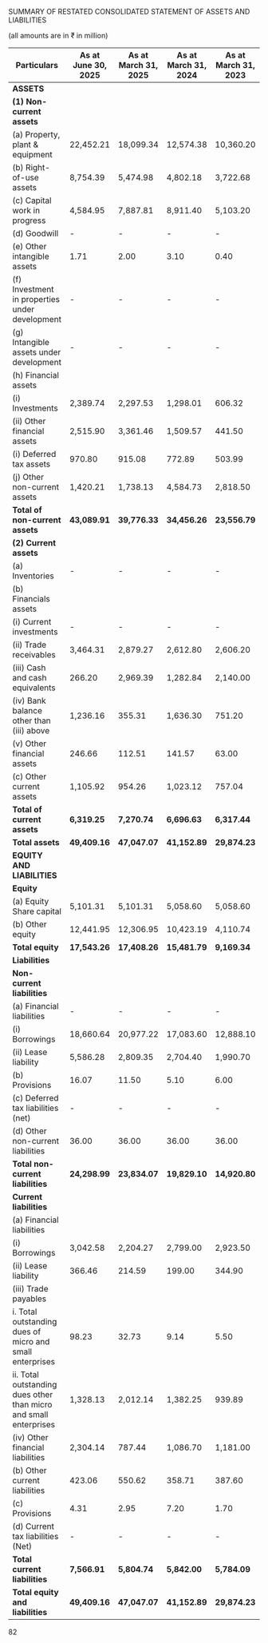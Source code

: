 SUMMARY OF RESTATED CONSOLIDATED STATEMENT OF ASSETS AND LIABILITIES

(all amounts are in ₹ in million)

<table><thead><tr><th>Particulars</th><th>As at June 30, 2025</th><th>As at March 31, 2025</th><th>As at March 31, 2024</th><th>As at March 31, 2023</th></tr></thead><tbody><tr><td><strong>ASSETS</strong></td><td></td><td></td><td></td><td></td></tr><tr><td><strong>(1) Non-current assets</strong></td><td></td><td></td><td></td><td></td></tr><tr><td>(a) Property, plant & equipment</td><td>22,452.21</td><td>18,099.34</td><td>12,574.38</td><td>10,360.20</td></tr><tr><td>(b) Right-of-use assets</td><td>8,754.39</td><td>5,474.98</td><td>4,802.18</td><td>3,722.68</td></tr><tr><td>(c) Capital work in progress</td><td>4,584.95</td><td>7,887.81</td><td>8,911.40</td><td>5,103.20</td></tr><tr><td>(d) Goodwill</td><td>-</td><td>-</td><td>-</td><td>-</td></tr><tr><td>(e) Other intangible assets</td><td>1.71</td><td>2.00</td><td>3.10</td><td>0.40</td></tr><tr><td>(f) Investment in properties under development</td><td>-</td><td>-</td><td>-</td><td>-</td></tr><tr><td>(g) Intangible assets under development</td><td>-</td><td>-</td><td>-</td><td>-</td></tr><tr><td>(h) Financial assets</td><td></td><td></td><td></td><td></td></tr><tr><td>(i) Investments</td><td>2,389.74</td><td>2,297.53</td><td>1,298.01</td><td>606.32</td></tr><tr><td>(ii) Other financial assets</td><td>2,515.90</td><td>3,361.46</td><td>1,509.57</td><td>441.50</td></tr><tr><td>(i) Deferred tax assets</td><td>970.80</td><td>915.08</td><td>772.89</td><td>503.99</td></tr><tr><td>(j) Other non-current assets</td><td>1,420.21</td><td>1,738.13</td><td>4,584.73</td><td>2,818.50</td></tr><tr><td><strong>Total of non-current assets</strong></td><td><strong>43,089.91</strong></td><td><strong>39,776.33</strong></td><td><strong>34,456.26</strong></td><td><strong>23,556.79</strong></td></tr><tr><td><strong>(2) Current assets</strong></td><td></td><td></td><td></td><td></td></tr><tr><td>(a) Inventories</td><td>-</td><td>-</td><td>-</td><td>-</td></tr><tr><td>(b) Financials assets</td><td></td><td></td><td></td><td></td></tr><tr><td>(i) Current investments</td><td>-</td><td>-</td><td>-</td><td>-</td></tr><tr><td>(ii) Trade receivables</td><td>3,464.31</td><td>2,879.27</td><td>2,612.80</td><td>2,606.20</td></tr><tr><td>(iii) Cash and cash equivalents</td><td>266.20</td><td>2,969.39</td><td>1,282.84</td><td>2,140.00</td></tr><tr><td>(iv) Bank balance other than (iii) above</td><td>1,236.16</td><td>355.31</td><td>1,636.30</td><td>751.20</td></tr><tr><td>(v) Other financial assets</td><td>246.66</td><td>112.51</td><td>141.57</td><td>63.00</td></tr><tr><td>(c) Other current assets</td><td>1,105.92</td><td>954.26</td><td>1,023.12</td><td>757.04</td></tr><tr><td><strong>Total of current assets</strong></td><td><strong>6,319.25</strong></td><td><strong>7,270.74</strong></td><td><strong>6,696.63</strong></td><td><strong>6,317.44</strong></td></tr><tr><td><strong>Total assets</strong></td><td><strong>49,409.16</strong></td><td><strong>47,047.07</strong></td><td><strong>41,152.89</strong></td><td><strong>29,874.23</strong></td></tr><tr><td><strong>EQUITY AND LIABILITIES</strong></td><td></td><td></td><td></td><td></td></tr><tr><td><strong>Equity</strong></td><td></td><td></td><td></td><td></td></tr><tr><td>(a) Equity Share capital</td><td>5,101.31</td><td>5,101.31</td><td>5,058.60</td><td>5,058.60</td></tr><tr><td>(b) Other equity</td><td>12,441.95</td><td>12,306.95</td><td>10,423.19</td><td>4,110.74</td></tr><tr><td><strong>Total equity</strong></td><td><strong>17,543.26</strong></td><td><strong>17,408.26</strong></td><td><strong>15,481.79</strong></td><td><strong>9,169.34</strong></td></tr><tr><td><strong>Liabilities</strong></td><td></td><td></td><td></td><td></td></tr><tr><td><strong>Non-current liabilities</strong></td><td></td><td></td><td></td><td></td></tr><tr><td>(a) Financial liabilities</td><td>-</td><td>-</td><td>-</td><td>-</td></tr><tr><td>(i) Borrowings</td><td>18,660.64</td><td>20,977.22</td><td>17,083.60</td><td>12,888.10</td></tr><tr><td>(ii) Lease liability</td><td>5,586.28</td><td>2,809.35</td><td>2,704.40</td><td>1,990.70</td></tr><tr><td>(b) Provisions</td><td>16.07</td><td>11.50</td><td>5.10</td><td>6.00</td></tr><tr><td>(c) Deferred tax liabilities (net)</td><td>-</td><td>-</td><td>-</td><td>-</td></tr><tr><td>(d) Other non-current liabilities</td><td>36.00</td><td>36.00</td><td>36.00</td><td>36.00</td></tr><tr><td><strong>Total non-current liabilities</strong></td><td><strong>24,298.99</strong></td><td><strong>23,834.07</strong></td><td><strong>19,829.10</strong></td><td><strong>14,920.80</strong></td></tr><tr><td><strong>Current liabilities</strong></td><td></td><td></td><td></td><td></td></tr><tr><td>(a) Financial liabilities</td><td></td><td></td><td></td><td></td></tr><tr><td>(i) Borrowings</td><td>3,042.58</td><td>2,204.27</td><td>2,799.00</td><td>2,923.50</td></tr><tr><td>(ii) Lease liability</td><td>366.46</td><td>214.59</td><td>199.00</td><td>344.90</td></tr><tr><td>(iii) Trade payables</td><td></td><td></td><td></td><td></td></tr><tr><td>i. Total outstanding dues of micro and small enterprises</td><td>98.23</td><td>32.73</td><td>9.14</td><td>5.50</td></tr><tr><td>ii. Total outstanding dues other than micro and small enterprises</td><td>1,328.13</td><td>2,012.14</td><td>1,382.25</td><td>939.89</td></tr><tr><td>(iv) Other financial liabilities</td><td>2,304.14</td><td>787.44</td><td>1,086.70</td><td>1,181.00</td></tr><tr><td>(b) Other current liabilities</td><td>423.06</td><td>550.62</td><td>358.71</td><td>387.60</td></tr><tr><td>(c) Provisions</td><td>4.31</td><td>2.95</td><td>7.20</td><td>1.70</td></tr><tr><td>(d) Current tax liabilities (Net)</td><td>-</td><td>-</td><td>-</td><td>-</td></tr><tr><td><strong>Total current liabilities</strong></td><td><strong>7,566.91</strong></td><td><strong>5,804.74</strong></td><td><strong>5,842.00</strong></td><td><strong>5,784.09</strong></td></tr><tr><td><strong>Total equity and liabilities</strong></td><td><strong>49,409.16</strong></td><td><strong>47,047.07</strong></td><td><strong>41,152.89</strong></td><td><strong>29,874.23</strong></td></tr></tbody></table>

82